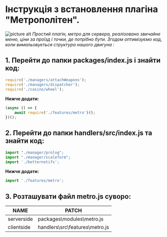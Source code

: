 # Інструкція з встановлення плагіна "Метрополітен". #
![picture alt](https://media.discordapp.net/attachments/1074363252152209489/1074363252693278830/image.png?width=1194&height=671 "Плагін метрополітен")
_Простий плагін, метро для сервера, реалізовано звичайне меню, ціни за проїзд і точки, де потрібно бути. Згодом оптимізуємо код, коли вимальовується структура нашого двигуна :_
## 1. Перейти до папки packages/index.js і знайти код: ##
```javascript
require('./managers/attachWeapons');
require('./managers/dispatcher');
require('./casino/wheel');
```
__Нижче додати:__
```javascript
(async () => {
    await require('./features/metro')();
})();
```
## 2. Перейти до папки handlers/src/index.js та знайти код: ##
```javascript
import "./manager/prolog";
import "./manager/scaleform";
import './betternotifs';
```
__Нижче додати:__
```javascript
import './features/metro';
```
## 3. Розташувати файл metro.js суворо: ##
NAME | PATCH
------------- | -------------
serverside  | packages\modules\metro.js
clientside  | handlers\src\features\metro.js
